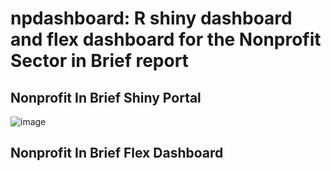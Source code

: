 # npdashboard: R shiny dashboard and flex dashboard for the Nonprofit Sector in Brief report 

## Nonprofit In Brief Shiny Portal

![image](https://user-images.githubusercontent.com/70295316/184470626-8125f1b0-a001-453a-9b10-b1060b561d68.png)

## Nonprofit In Brief Flex Dashboard
